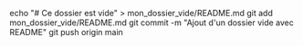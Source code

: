 echo "# Ce dossier est vide" > mon_dossier_vide/README.md
git add mon_dossier_vide/README.md
git commit -m "Ajout d'un dossier vide avec README"
git push origin main
